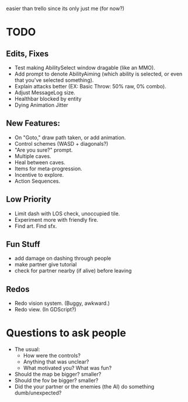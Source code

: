easier than trello since its only just me (for now?)

# TODO
## Edits, Fixes
* Test making AbilitySelect window dragable (like an MMO).
* Add prompt to denote AbilityAiming (which ability is selected, or even that you've selected something).
* Explain attacks better (EX: Basic Throw: 50% raw, 0% combo).
* Adjust MessageLog size.
* Healthbar blocked by entity
* Dying Animation Jitter

## New Features:
* On "Goto," draw path taken, or add animation.
* Control schemes (WASD + diagonals?)
* "Are you sure?" prompt.
* Multiple caves.
* Heal between caves.
* Items for meta-progression.
* Incentive to explore.
* Action Sequences.

## Low Priority
* Limit dash with LOS check, unoccupied tile.
* Experiment more with friendly fire.
* Find art. Find sfx.

## Fun Stuff
* add damage on dashing through people
* make partner give tutorial
* check for partner nearby (if alive) before leaving

## Redos
* Redo vision system. (Buggy, awkward.)
* Redo view. (In GDScript?)

# Questions to ask people
* The usual:
    * How were the controls?
    * Anything that was unclear?
    * What motivated you? What was fun?
* Should the map be bigger? smaller?
* Should the fov be bigger? smaller?
* Did the your partner or the enemies (the AI) do something dumb/unexpected?